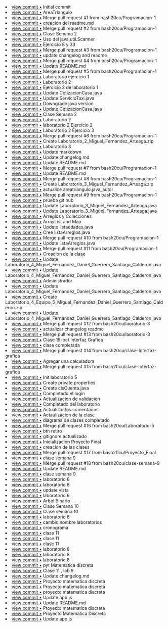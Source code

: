 <li> <a href="http://github.com/bash20cu/Universidad/commit/b91808d3a8dde5f349594a9e3aef80227c042dbf">view commit &bull;</a> Initial commit</li> 
<li> <a href="http://github.com/bash20cu/Universidad/commit/dd3bf7f42986c8327290a87c2a516363313999cc">view commit &bull;</a> AreaTriangulo</li> 
<li> <a href="http://github.com/bash20cu/Universidad/commit/3e36b57406b9c5a50e460f5ae06781c422b564aa">view commit &bull;</a> Merge pull request #1 from bash20cu/Programacion-1</li> 
<li> <a href="http://github.com/bash20cu/Universidad/commit/f0dd11afb9f1192104dba6d8a9797fe3191bb8a9">view commit &bull;</a> creacion del readme.md</li> 
<li> <a href="http://github.com/bash20cu/Universidad/commit/4a0dec8e6ecdddea4f7f17803e04c61969bca1db">view commit &bull;</a> Merge pull request #2 from bash20cu/Programacion-1</li> 
<li> <a href="http://github.com/bash20cu/Universidad/commit/278a51697f521e0207d648b1c19f1babbb73ed97">view commit &bull;</a> Clase Semana 2</li> 
<li> <a href="http://github.com/bash20cu/Universidad/commit/2e33269b723044b0d40bfe1c11cb62f07a9d6d9c">view commit &bull;</a> Uso del java.util.Scanner</li> 
<li> <a href="http://github.com/bash20cu/Universidad/commit/c3c87b42ab0983a26d05c66c752e68eb68299b2e">view commit &bull;</a> Ejercicio 8 y 33</li> 
<li> <a href="http://github.com/bash20cu/Universidad/commit/4965f7f788ecf32ae7aa8171d4868ea667068df6">view commit &bull;</a> Merge pull request #3 from bash20cu/Programacion-1</li> 
<li> <a href="http://github.com/bash20cu/Universidad/commit/120c76baa15090c0af3058f64a18a85e1b2ecec1">view commit &bull;</a> update changelog and readme</li> 
<li> <a href="http://github.com/bash20cu/Universidad/commit/f247725e4211d8e13e4ed05aee7bcb8dc23b647e">view commit &bull;</a> Merge pull request #4 from bash20cu/Programacion-1</li> 
<li> <a href="http://github.com/bash20cu/Universidad/commit/605609f384ff583c4629b5b208111045595b70ae">view commit &bull;</a> Update README.md</li> 
<li> <a href="http://github.com/bash20cu/Universidad/commit/7aeaff266ff5cc8047ac12630b897df11c0261ce">view commit &bull;</a> Merge pull request #5 from bash20cu/Programacion-1</li> 
<li> <a href="http://github.com/bash20cu/Universidad/commit/0b9ec83f25ead8be34dcaf1ad349f7c6c0d64007">view commit &bull;</a> Laboratorio ejercicio 1</li> 
<li> <a href="http://github.com/bash20cu/Universidad/commit/6d07bd35ed9e95bd0bc2452bd9274126f1aed8ef">view commit &bull;</a> Laboratorio 2</li> 
<li> <a href="http://github.com/bash20cu/Universidad/commit/df0054652fe2c3efe0f8121ef3cc54a9c8918522">view commit &bull;</a> Ejercicio 3 de laboratorio 1</li> 
<li> <a href="http://github.com/bash20cu/Universidad/commit/b824aca4c4d655ce880aad03b872b2999fb4830f">view commit &bull;</a> Update CotizacionCasa.java</li> 
<li> <a href="http://github.com/bash20cu/Universidad/commit/973b7b1afe82c66f335a5e9c4e1817688cb1d24a">view commit &bull;</a> Update ServicioTaxi.java</li> 
<li> <a href="http://github.com/bash20cu/Universidad/commit/2cd398cfedfacc449361f3ab7214f8b2ac6c677d">view commit &bull;</a> Downgrade java version</li> 
<li> <a href="http://github.com/bash20cu/Universidad/commit/9aa7e62d0b553f47134b1284a8814f9ce4481d10">view commit &bull;</a> Update CotizacionCasa.java</li> 
<li> <a href="http://github.com/bash20cu/Universidad/commit/2e876835f45b731356577e71f13d462406b8d76f">view commit &bull;</a> Clase Semana 2</li> 
<li> <a href="http://github.com/bash20cu/Universidad/commit/5c387c3025230ff7b37413a9aefe2c87c9c9dd90">view commit &bull;</a> Laboratorio 2</li> 
<li> <a href="http://github.com/bash20cu/Universidad/commit/6568d76cf94c75166dbaaff689f7c390876010d7">view commit &bull;</a> laboratorio 2 Ejercicio 2</li> 
<li> <a href="http://github.com/bash20cu/Universidad/commit/f0f75864697c06d8617f6c0378d0e4f09fdaee0c">view commit &bull;</a> Laboratorio 2 Ejercicio 3</li> 
<li> <a href="http://github.com/bash20cu/Universidad/commit/bfae9b50e3e6c48ae751c814a97aec0fb84be727">view commit &bull;</a> Merge pull request #6 from bash20cu/Programacion-1</li> 
<li> <a href="http://github.com/bash20cu/Universidad/commit/8491f76aaf512115ab7e0197c458936fa6137b36">view commit &bull;</a> Create Laboratorio_2_Miguel_Fernandez_Arteaga.zip</li> 
<li> <a href="http://github.com/bash20cu/Universidad/commit/cdb1ba1f541304be9e7b6461126446b2c3bf03d5">view commit &bull;</a> Laboratorio 3</li> 
<li> <a href="http://github.com/bash20cu/Universidad/commit/440281fa9b8eb3c52c662e19778dd02a6cbf42ab">view commit &bull;</a> Update markdown</li> 
<li> <a href="http://github.com/bash20cu/Universidad/commit/4a1a9e3e8f240c3ebb1d19873a92bb57c937499e">view commit &bull;</a> Update changelog.md</li> 
<li> <a href="http://github.com/bash20cu/Universidad/commit/e6e7e748707af0083a85c0af2c9d7f1561abb1e0">view commit &bull;</a> Update README.md</li> 
<li> <a href="http://github.com/bash20cu/Universidad/commit/7fc7086403cda41d8104038d48c60cadbc277517">view commit &bull;</a> Merge pull request #7 from bash20cu/Programacion-1</li> 
<li> <a href="http://github.com/bash20cu/Universidad/commit/79d9dfae5ab9af94841281e4ba38b67fccc240b6">view commit &bull;</a> Update README.md</li> 
<li> <a href="http://github.com/bash20cu/Universidad/commit/ef0dce03ad232437c50591aff349d107be0fb0ab">view commit &bull;</a> Merge pull request #8 from bash20cu/Programacion-1</li> 
<li> <a href="http://github.com/bash20cu/Universidad/commit/7159c7c9cd7d2a667c888be225301a8cf32044d0">view commit &bull;</a> Create Laboratorio_3_Miguel_Fernandez_Arteaga.zip</li> 
<li> <a href="http://github.com/bash20cu/Universidad/commit/bcebbff9f6c6495f4a79b90374948f1c49bfbcc2">view commit &bull;</a> actualice areatriangulo.java_autor</li> 
<li> <a href="http://github.com/bash20cu/Universidad/commit/a665739069de85599ea1d5e29647aff6d7d4b990">view commit &bull;</a> Merge pull request #9 from bash20cu/Programacion-1</li> 
<li> <a href="http://github.com/bash20cu/Universidad/commit/d4501ae73fca8c112a458e7cbb5056d045e4e3c7">view commit &bull;</a> prueba git hub</li> 
<li> <a href="http://github.com/bash20cu/Universidad/commit/7a777accac662b3ddd2c201665a394afd374515c">view commit &bull;</a> Update Laboratorio_3_Miguel_Fernandez_Arteaga.java</li> 
<li> <a href="http://github.com/bash20cu/Universidad/commit/e12c1346938d65d479c3ebfc624ff9ddd9c1533f">view commit &bull;</a> Update Laboratorio_3_Miguel_Fernandez_Arteaga.java</li> 
<li> <a href="http://github.com/bash20cu/Universidad/commit/ebdf68bdd8b8acd186e73a209616f50bb7e1715d">view commit &bull;</a> Arreglos y Colecciones</li> 
<li> <a href="http://github.com/bash20cu/Universidad/commit/a3b7c8b4c40177d2ef7ca86cc481b60fec193e40">view commit &bull;</a> ArrayList and Map</li> 
<li> <a href="http://github.com/bash20cu/Universidad/commit/19455108d61c44070d40ab6ce0bfd9af3c2b6d58">view commit &bull;</a> Update listaedades.java</li> 
<li> <a href="http://github.com/bash20cu/Universidad/commit/00f43064ec415ff1d4739c555487f02157b07f61">view commit &bull;</a> Cree listaArreglos.java</li> 
<li> <a href="http://github.com/bash20cu/Universidad/commit/f0fcbbc139c1becaff98fa9f370fd9bbd5ba18de">view commit &bull;</a> Merge pull request #10 from bash20cu/Programacion-1</li> 
<li> <a href="http://github.com/bash20cu/Universidad/commit/0132447cfb7b4385b1ebe63bdae277a13333dfc3">view commit &bull;</a> Update listaArreglos.java</li> 
<li> <a href="http://github.com/bash20cu/Universidad/commit/b2a94350fc9d82f900996ffff0a9e870ae829943">view commit &bull;</a> Merge pull request #11 from bash20cu/Programacion-1</li> 
<li> <a href="http://github.com/bash20cu/Universidad/commit/0aa6e999023eabbccf9e93ed40fc3c31a19d3d5d">view commit &bull;</a> Creacion de la clase</li> 
<li> <a href="http://github.com/bash20cu/Universidad/commit/9cc3ac05e8f1def750bccf41e4b2998eb7ae59db">view commit &bull;</a> Update Laboratorio_4_Miguel_Fernandez_Daniel_Guerrero_Santiago_Calderon.java</li> 
<li> <a href="http://github.com/bash20cu/Universidad/commit/a4bcc9a67d586a7312c17d110adb0acd44dd942a">view commit &bull;</a> Update Laboratorio_4_Miguel_Fernandez_Daniel_Guerrero_Santiago_Calderon.java</li> 
<li> <a href="http://github.com/bash20cu/Universidad/commit/01f9b4ee7b881a32f5c114f9cf13b0759089bf28">view commit &bull;</a> Administrador</li> 
<li> <a href="http://github.com/bash20cu/Universidad/commit/1b902d36aef5839265c826ed170a3e370a489db6">view commit &bull;</a> Update Laboratorio_4_Miguel_Fernandez_Daniel_Guerrero_Santiago_Calderon.java</li> 
<li> <a href="http://github.com/bash20cu/Universidad/commit/03712274d608b958cf1d6c022f6434b1a2740f18">view commit &bull;</a> Create Laboratorio_4_Equipo_5_Miguel_Fernandez_Daniel_Guerrero_Santiago_Calderon.zip</li> 
<li> <a href="http://github.com/bash20cu/Universidad/commit/0cfc9f872a87c8a657418a10f208a74e27193d36">view commit &bull;</a> Update Laboratorio_4_Miguel_Fernandez_Daniel_Guerrero_Santiago_Calderon.java</li> 
<li> <a href="http://github.com/bash20cu/Universidad/commit/8c17e787b6b35f8bc59f5d0603e78502c8fb465d">view commit &bull;</a> Merge pull request #12 from bash20cu/laoratorio-3</li> 
<li> <a href="http://github.com/bash20cu/Universidad/commit/d0e96735d3f2e7e063f37a12f7b662c3d9afb540">view commit &bull;</a> actualizar changelog  readme</li> 
<li> <a href="http://github.com/bash20cu/Universidad/commit/418a037399efa9f127fac9a398ec658cd7c5f751">view commit &bull;</a> Merge pull request #13 from bash20cu/laoratorio-3</li> 
<li> <a href="http://github.com/bash20cu/Universidad/commit/91476a3c6490b7ca2fd0a6ed2b284ba0237ba8f8">view commit &bull;</a> Clase 19-oct Interfaz Grafica</li> 
<li> <a href="http://github.com/bash20cu/Universidad/commit/e07eaf7f5fc74fe46cf3bd2fd3c2c8a9a79ea074">view commit &bull;</a> clase completada</li> 
<li> <a href="http://github.com/bash20cu/Universidad/commit/0ba5c957ef45c9d971ee75125722cccf9af2dbe1">view commit &bull;</a> Merge pull request #14 from bash20cu/clase-Interfaz-grafica</li> 
<li> <a href="http://github.com/bash20cu/Universidad/commit/c72ce97a1264ac364511a33f34e3f86651b64c45">view commit &bull;</a> Agregar una calculadora</li> 
<li> <a href="http://github.com/bash20cu/Universidad/commit/9544c291a5422c8e5c62935bc3bb5670d9750c22">view commit &bull;</a> Merge pull request #15 from bash20cu/clase-Interfaz-grafica</li> 
<li> <a href="http://github.com/bash20cu/Universidad/commit/e43d13d5e44fa1bc9d9cda079c97051537ff0bba">view commit &bull;</a> Init laboratorio 5</li> 
<li> <a href="http://github.com/bash20cu/Universidad/commit/ac88b4ac62416ce0fff4e2a7d748e35396044939">view commit &bull;</a> Create private.properties</li> 
<li> <a href="http://github.com/bash20cu/Universidad/commit/d10d8540d6442e5261e425ad55a2355a6fee47c5">view commit &bull;</a> Create clsCuenta.java</li> 
<li> <a href="http://github.com/bash20cu/Universidad/commit/77c80b3adb7ccd6ee6c3a668a8e5c64f8a7eaf0d">view commit &bull;</a> Completado el login</li> 
<li> <a href="http://github.com/bash20cu/Universidad/commit/ddc9ac731a4da0be8e563de9b749cae67f0b893f">view commit &bull;</a> Actualizacion de validacion</li> 
<li> <a href="http://github.com/bash20cu/Universidad/commit/a5425459bb0e1245b17142a80594a0add30b48d9">view commit &bull;</a> Completado del laboratorio</li> 
<li> <a href="http://github.com/bash20cu/Universidad/commit/1ab86533cb44ab075351804ac16dc6707c774833">view commit &bull;</a> Actualizar los comentarios</li> 
<li> <a href="http://github.com/bash20cu/Universidad/commit/1cbe082f192fb58081e8e18129559721dfa65a3e">view commit &bull;</a> Actaulizacion de la clase</li> 
<li> <a href="http://github.com/bash20cu/Universidad/commit/9cae9466f5ae1f880ac35c59ea34d64cb1ba5692">view commit &bull;</a> diagrama de clases completado</li> 
<li> <a href="http://github.com/bash20cu/Universidad/commit/a2f3217777f12b3c8d75a88b55e090b18ddd2b31">view commit &bull;</a> Merge pull request #16 from bash20cu/Laboratorio-5</li> 
<li> <a href="http://github.com/bash20cu/Universidad/commit/c842fc396d21973df7e73fd89559a35eb2fbb614">view commit &bull;</a> btn retiro</li> 
<li> <a href="http://github.com/bash20cu/Universidad/commit/bf20febc371c8a37bec3b7913228781d138425a4">view commit &bull;</a> gitignore actualizado</li> 
<li> <a href="http://github.com/bash20cu/Universidad/commit/59694f10b87b993fc7a51cbe15c6813693b45a9e">view commit &bull;</a> Inicializacion Proyecto Final</li> 
<li> <a href="http://github.com/bash20cu/Universidad/commit/170cca914182a679d35701d1b07bf0951caa034b">view commit &bull;</a> creacion de las clases</li> 
<li> <a href="http://github.com/bash20cu/Universidad/commit/75f838761d0c680f86b6b36c34dc7c04e2e974d9">view commit &bull;</a> Merge pull request #17 from bash20cu/Proyecto_Final</li> 
<li> <a href="http://github.com/bash20cu/Universidad/commit/8143b68c0a4d477ff76a2c449fa8f272f8e38af8">view commit &bull;</a> clase semana 9</li> 
<li> <a href="http://github.com/bash20cu/Universidad/commit/647ecb7b6d948a614c246e60208fd6a33e862d5f">view commit &bull;</a> Merge pull request #18 from bash20cu/clase-semana-9</li> 
<li> <a href="http://github.com/bash20cu/Universidad/commit/ccb333bb58e489d0c3b2a6b109888fe3464c435a">view commit &bull;</a> Update README.md</li> 
<li> <a href="http://github.com/bash20cu/Universidad/commit/55674d8234a0c7eefebea50b186330438c2b7b3c">view commit &bull;</a> clase semana 9</li> 
<li> <a href="http://github.com/bash20cu/Universidad/commit/dc7c2faff6b3afe1093e4cfce6eea670e07e3f46">view commit &bull;</a> laboratorio 6</li> 
<li> <a href="http://github.com/bash20cu/Universidad/commit/a388bb31eb06191b2c820b3582974bf21213fd54">view commit &bull;</a> laboratorio 6</li> 
<li> <a href="http://github.com/bash20cu/Universidad/commit/de64b24a4c24bedbc147c2d012a692e99db6099d">view commit &bull;</a> update vista</li> 
<li> <a href="http://github.com/bash20cu/Universidad/commit/2ac18d7438a34e2370fdbdc62838267b4d7837e0">view commit &bull;</a> laboratorio 6</li> 
<li> <a href="http://github.com/bash20cu/Universidad/commit/507bc994275265145e1fff1a2d671cf6b5dcfe00">view commit &bull;</a> Arbol Binario</li> 
<li> <a href="http://github.com/bash20cu/Universidad/commit/1fb75c5dc79f34970fd03e46a30fabcee124ae59">view commit &bull;</a> Clase Semana 10</li> 
<li> <a href="http://github.com/bash20cu/Universidad/commit/ed6c23b053f2804f8ab68176ae1b1ab0f75d6012">view commit &bull;</a> Clase semana 10</li> 
<li> <a href="http://github.com/bash20cu/Universidad/commit/2f46e26e22d551bff7a09934da6b5497922e141a">view commit &bull;</a> laboratorio 6</li> 
<li> <a href="http://github.com/bash20cu/Universidad/commit/0eafa453078c7ebcdab681bd8d6cbff41100abae">view commit &bull;</a> cambio nombre laboratorios</li> 
<li> <a href="http://github.com/bash20cu/Universidad/commit/f5fad621b64843798f455b6354d3b96b7761fde6">view commit &bull;</a> cronograma</li> 
<li> <a href="http://github.com/bash20cu/Universidad/commit/74283181d3ba7c11d065f8e4b8d3d68bdd40e25f">view commit &bull;</a> clase 11</li> 
<li> <a href="http://github.com/bash20cu/Universidad/commit/7f5004ccc5af59b7dda66632be35d92601a318e7">view commit &bull;</a> clase 11</li> 
<li> <a href="http://github.com/bash20cu/Universidad/commit/db15cec9e34db58b9a3e1bfa1de824c54329ca8c">view commit &bull;</a> clase 11</li> 
<li> <a href="http://github.com/bash20cu/Universidad/commit/5a77818b2ae2c7d69553fda5786bb3e82e34fd0e">view commit &bull;</a> laboratorio 8</li> 
<li> <a href="http://github.com/bash20cu/Universidad/commit/033400946d3063a6491f2fafd77919f819629eb9">view commit &bull;</a> laboratorio 8</li> 
<li> <a href="http://github.com/bash20cu/Universidad/commit/95a71601caa409107d804d4aaa4cfe6d50cd3638">view commit &bull;</a> laboratorio 8</li> 
<li> <a href="http://github.com/bash20cu/Universidad/commit/956b58a13f8d5908e9658df7a9ae0dbfcb6d4eb6">view commit &bull;</a> pyt Matematica discreta</li> 
<li> <a href="http://github.com/bash20cu/Universidad/commit/e60c86ca097ce151e0984fa307445084c5d7872a">view commit &bull;</a> Clase 11 , lab 9</li> 
<li> <a href="http://github.com/bash20cu/Universidad/commit/68de96c96f4351598dbf2dc9243128a286153280">view commit &bull;</a> Update changelog.md</li> 
<li> <a href="http://github.com/bash20cu/Universidad/commit/c29a32b1287ffb131bfc5b236ca50cb36114a502">view commit &bull;</a> Proyecto matematica discreta</li> 
<li> <a href="http://github.com/bash20cu/Universidad/commit/ddb4e2ea35a6601620e41d72aa8c5eebfd707d9c">view commit &bull;</a> Proyecto matematica discreta</li> 
<li> <a href="http://github.com/bash20cu/Universidad/commit/acce4a4fd1d30a6ca9476058f38060ca77d6bae2">view commit &bull;</a> proyecto matematica discreta</li> 
<li> <a href="http://github.com/bash20cu/Universidad/commit/159b9b1445d8d6fd046cf4effde461788f229872">view commit &bull;</a> Update app.js</li> 
<li> <a href="http://github.com/bash20cu/Universidad/commit/c3769122e122b2cd1f398ba558e53a244eb4a4be">view commit &bull;</a> Update README.md</li> 
<li> <a href="http://github.com/bash20cu/Universidad/commit/3240f4c0c123b15e1f168ed9f827f266481ae828">view commit &bull;</a> Ptoyecto matematica discreta</li> 
<li> <a href="http://github.com/bash20cu/Universidad/commit/e563babc8b2a01993079d9d6ca91c2604b3de8fb">view commit &bull;</a> Proyecto Matematica Discreta</li> 
<li> <a href="http://github.com/bash20cu/Universidad/commit/6a26563f0832d2e3918682f04673a5626ce347a2">view commit &bull;</a> Update app.js</li> 